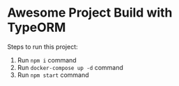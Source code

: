 # Awesome Project Build with TypeORM

Steps to run this project:

1. Run `npm i` command
2. Run `docker-compose up -d` command
3. Run `npm start` command
